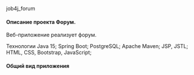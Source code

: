 job4j_forum



#### Описание проекта Форум.

Веб-приложение реализует форум.

Технологии
Java 15;
Spring Boot;
PostgreSQL;
Apache Maven;
JSP, JSTL;
HTML, CSS, Bootstrap, JavaScript;

#### Общий вид приложения